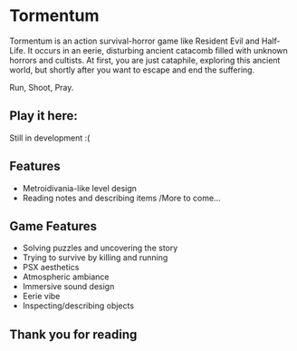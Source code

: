 # Tormentum
 Tormentum is an action survival-horror game like Resident Evil and Half-Life. It occurs in an eerie, disturbing ancient catacomb filled with unknown horrors and cultists. At first, you are just cataphile, exploring this ancient world, but shortly after you want to escape and end the suffering.

Run, Shoot, Pray.

 ## Play it here: 
Still in development :(

## Features
* Metroidivania-like level design
* Reading notes and describing items
  /More to come...

 ## Game Features
* Solving puzzles and uncovering the story
* Trying to survive by killing and running
* PSX aesthetics
* Atmospheric ambiance
* Immersive sound design
* Eerie vibe
* Inspecting/describing objects

 ## Thank you for reading
